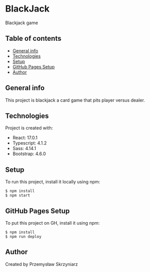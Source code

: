 # BlackJack
Blackjack game

## Table of contents
* [General info](#general-info)
* [Technologies](#technologies)
* [Setup](#setup)
* [GitHub Pages Setup](#GitHub-Pages-Setup)
* [Author](#Author)

## General info
This project is blackjack a card game that pits player versus dealer.
	
## Technologies
Project is created with:
* React: 17.0.1
* Typescript: 4.1.2
* Sass: 4.14.1
* Bootstrap: 4.6.0
	
## Setup
To run this project, install it locally using npm:

```
$ npm install
$ npm start
```

## GitHub Pages Setup

To put this project on GH, install it using npm:

```
$ npm install
$ npm run deploy
```

## Author
Created by Przemysław Skrzyniarz